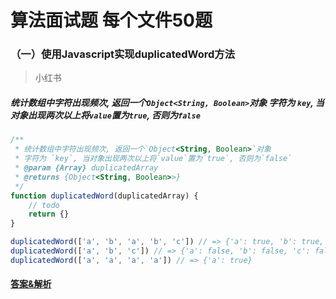 # 算法面试题 每个文件50题

### （一）使用Javascript实现duplicatedWord方法
> 小红书
##### 统计数组中字符出现频次, 返回一个`Object<String, Boolean>`对象 字符为 `key`, 当对象出现两次以上将`value`置为`true`, 否则为`false`

```javascript
/**
 * 统计数组中字符出现频次, 返回一个`Object<String, Boolean>`对象
 * 字符为 `key`, 当对象出现两次以上将`value`置为`true`, 否则为`false`
 * @param {Array} duplicatedArray
 * @returns {Object<String, Boolean>>}
 */
function duplicatedWord(duplicatedArray) {
    // todo
    return {}
}

duplicatedWord(['a', 'b', 'a', 'b', 'c']) // => {'a': true, 'b': true, 'c': false}
duplicatedWord(['a', 'b', 'c']) // => {'a': false, 'b': false, 'c': false}
duplicatedWord(['a', 'a', 'a', 'a']) // => {'a': true}
```

#### [答案&解析](https://github.com/QMcoder/QM-FE-Interview/issues/1)